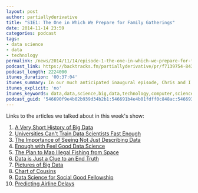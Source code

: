 ```yaml
---
layout: post
author: partiallyderivative
title: "S1E1: The One in Which We Prepare for Family Gatherings"
date: 2014-11-14 23:59
categories: podcast
tags:
- data science
- data
- technology
permalink: /news/2014/11/14/episode-1-the-one-in-which-we-prepare-for-family-gatherings
podcast_link: https://backtracks.fm/partiallyderivative/pr/f7139754-843c-11e7-86c7-0e84392478bc/partially_derivative_episode_2.mp3?s=1
podcast_length: 2224000
itunes_duration: '00:37:04'
itunes_summary: In our much anticipated inaugural episode, Chris and I talk about the lack of data scientists, sweet "big data" slides full of 1s and 0s, and visualizations that help you figure out the difference between your third cousin and your first cousin twice removed. 10 news items in just 30 minutes, plus drinking! Let's roll!
itunes_explicit: 'no'
itunes_keywords: data,data,science,big,data,technology,computer,science
podcast_guid: '546690f9e4b02b939d34b2b1:546691b4e4b01fdff0c848ac:5466931ce4b0f227747df7f6'
---
```


<div id="backtracks-player" data-bt-embed="https://player.backtracks.fm/partiallyderivative/partially-derivative/m/s1e1-the-one-in-which-we-prepare-for-family-gatherings" data-bt-theme="light" data-bt-show-art-cover="true" data-bt-show-comments="false"></div><script>(function(p,l,a,y,e,r,s){if(p[y]) return;if(p[e]) return p[e]();s=l.createElement(a);l.head.appendChild((s.async=p[y]=true,s.src=r,s))}(window,document,"script","__btL","__btR","https://player.backtracks.fm/embedder.js"))</script>

Links to the articles we talked about in this week's show:

1.  [A Very Short History of Big
    Data](http://www.forbes.com/sites/gilpress/2013/05/09/a-very-short-history-of-big-data/)
2.  [Universities Can't Train Data Scientists Fast
    Enough](http://blogs.wsj.com/cio/2014/11/10/for-cios-universities-cant-train-data-scientists-fast-enough/)
3.  [The Importance of Seeing Not Just Describing
    Data](http://stats.cwslive.wiley.com/details/feature/6314441/Visualising-Statistics-The-importance-of-seeing-not-just-describing-data.html)
4.  [Enough with Feel Good Data
    Science](http://www.wired.com/2014/11/enough-with-feel-good-data-science/)
5.  [The Plan to Map Illegal Fishing from
    Space](http://www.wired.com/2014/11/plan-map-illegal-fishing-space/)
6.  [Data is Just a Clue to an End
    Truth](http://scholarlykitchen.sspnet.org/2014/11/14/data-is-just-a-clue-to-the-end-truth/)
7.  [Pictures of Big Data](http://bigdatapix.tumblr.com/)
8.  [Chart of
    Cousins](http://flowingdata.com/2014/11/05/chart-of-cousins/)
9.  [Data Science for Social Good Fellowship](http://dssg.io/)
10. [Predicting Airline
    Delays](http://hortonworks.com/blog/data-science-apacheh-hadoop-predicting-airline-delays/)
